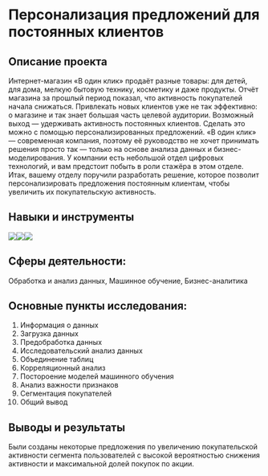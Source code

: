 # Персонализация предложений для постоянных клиентов

## Описание проекта
Интернет-магазин «В один клик» продаёт разные товары: для детей, для дома, мелкую бытовую технику, косметику и даже продукты. Отчёт магазина за прошлый период показал, что активность покупателей начала снижаться. Привлекать новых клиентов уже не так эффективно: о магазине и так знает большая часть целевой аудитории. Возможный выход — удерживать активность постоянных клиентов. Сделать это можно с помощью персонализированных предложений.
«В один клик» — современная компания, поэтому её руководство не хочет принимать решения просто так — только на основе анализа данных и бизнес-моделирования. У компании есть небольшой отдел цифровых технологий, и вам предстоит побыть в роли стажёра в этом отделе. 
Итак, вашему отделу поручили разработать решение, которое позволит персонализировать предложения постоянным клиентам, чтобы увеличить их покупательскую активность.

## Навыки и инструменты
<img src="https://img.shields.io/badge/Pandas-black?style=flat-square&logo=pandas&logoColor=orange"/><img src="https://img.shields.io/badge/Plotly-black?style=flat-square&logo=plotly&logoColor=orange"/><img src="https://img.shields.io/badge/Sklearn-black?logo=scikitlearn&logoColor=orange">

## Сферы деятельности:
Обработка и анализ данных, Машинное обучение, Бизнес-аналитика

## Основные пункты исследования:
1. Информация о данных
2. Загрузка данных
3. Предобработка данных
4. Исследовательский анализ данных
5. Объединение таблиц
6. Корреляционный анализ
7. Постороение моделей машинного обучения
8. Анализ важности признаков
9. Сегментация покупателей
10. Общий вывод

## Выводы и результаты
Были созданы некоторые предложения по увеличению покупательской активности сегмента пользователей с высокой вероятностью снижения активности и максимальной долей покупок по акции.
